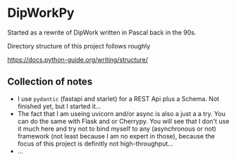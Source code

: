 # DipWorkPy

Started as a rewrite of DipWork written in Pascal back in the 90s.

Directory structure of this project follows roughly

https://docs.python-guide.org/writing/structure/

## Collection of notes

 * I use `pydantic` (fastapi and starlet) for a REST Api plus a Schema. Not finished yet, but I started it...
 * The fact that I am useing uvicorn and/or async is also a just a a try. 
   You can do the same with Flask and or Cherrypy. You will see that I don't use it much here and try not
   to bind myself to any (asynchronous or not) framework (not least because I am no expert in those), because
   the focus of this project is definitly not high-throughput...
 * ...
 
